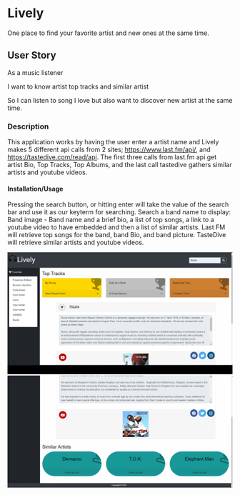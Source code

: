 # Lively
One place to find your favorite artist and new ones at the same time.

## User Story

As a music listener 

I want to know artist top tracks and similar artist

So I can listen to song I love but also want to discover new artist at the same time.

### Description 

This application works by having the user enter a artist name and Lively makes 5 different api calls from 2 sites; https://www.last.fm/api/, and https://tastedive.com/read/api. The first three calls from last.fm api get artist Bio, Top Tracks, Top Albums, and the last call tastedive gathers similar artists and youtube videos.

#### Installation/Usage

Pressing the search button, or hitting enter will take the value of the search bar and use it as our keyterm for searching.
 Search a band name to display: Band image - Band name and a brief bio, a list of top songs, a link to a youtube video to have embedded and then a list of similar artists.
Last FM will retrieve top songs for the band, band Bio, and band picture. TasteDive will retrieve similar artists and youtube videos.

![alt test](assets/images/Lively.png)
![alt test](assets/images/Lively2.png)
